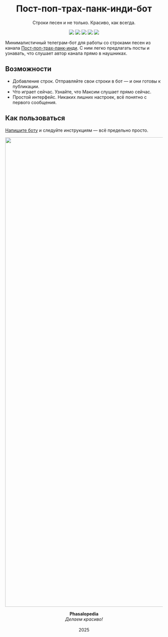 <h1 align="center">Пост-поп-трах-панк-инди-бот</h1>
<p align="center">
Строки песен и не только. Красиво, как всегда.
</p>
<p align="center">
  <img src="https://img.shields.io/badge/made%20by-MaxMavr-FFBE0B">
  <img src="https://img.shields.io/badge/python-3.8+-FB5607">
  <a href="https://github.com/Phasalo"><img src="https://img.shields.io/badge/Phasalopedia-FF006E"></a>
  <a href="https://t.me/post_pop_trah_punk_indie"><img src="https://img.shields.io/badge/follow-@pptpi-8338EC"></a>
  <img src="https://img.shields.io/badge/version-1.4.5-3A86FF">
</p>

Минималистичный телеграм-бот для работы со строками песен из канала [Пост-поп-трах-панк-инди](https://t.me/post_pop_trah_punk_indie). С ним легко предлагать посты и узнавать, что слушает автор канала прямо в наушниках.

## Возможности

- Добавление строк. Отправляйте свои строки в бот — и они готовы к публикации.
- Что играет сейчас. Узнайте, что Максим слушает прямо сейчас.
- Простой интерфейс. Никаких лишних настроек, всё понятно с первого сообщения.

## Как пользоваться
[Напишите боту](https://t.me/pptpibot) и следуйте инструкциям — всё предельно просто.

<p align="center">
  <img src="https://yan-toples.ru/Phasalo/pptpibot.png" width="1500" alt="Post pop trah punk indie bot logo">
</p>

<p align="center">
<b>Phasalopedia</b><br>
<i>Делаем красиво!</i><br><br>
2025
</p>
